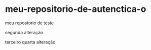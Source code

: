 # meu-repositorio-de-autenctica-o

meu repostorio de teste

segunda alteração

terceiro
quarta alteração
